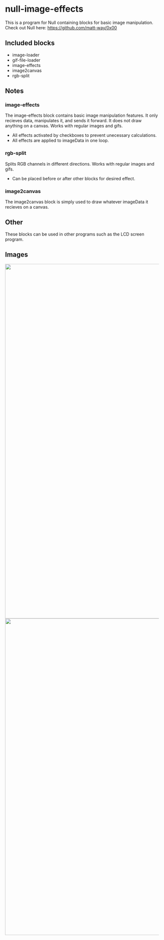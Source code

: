 # null-image-effects
This is a program for Null containing blocks for basic image manipulation. Check out Null here: https://github.com/matt-way/0x00

## Included blocks
- image-loader
- gif-file-loader
- image-effects
- image2canvas
- rgb-split

## Notes

### image-effects
The image-effects block contains basic image manipulation features. It only recieves data, manipulates it, and sends it forward. It does not draw anything on a canvas. Works with regular images and gifs.
- All effects activated by checkboxes to prevent unecessary calculations.
- All effects are applied to imageData in one loop. 

### rgb-split
Splits RGB channels in different directions. Works with regular images and gifs.
- Can be placed before or after other blocks for desired effect.

### image2canvas
The image2canvas block is simply used to draw whatever imageData it recieves on a canvas.

## Other
These blocks can be used in other programs such as the LCD screen program.

## Images

<img width="1161" src="https://user-images.githubusercontent.com/22250686/161390879-7318566d-42ed-456d-b1a3-988cec6b59d4.png">

<img width="1037" src="https://user-images.githubusercontent.com/22250686/161390680-b422024e-f705-43cb-a143-49101405f422.png">


